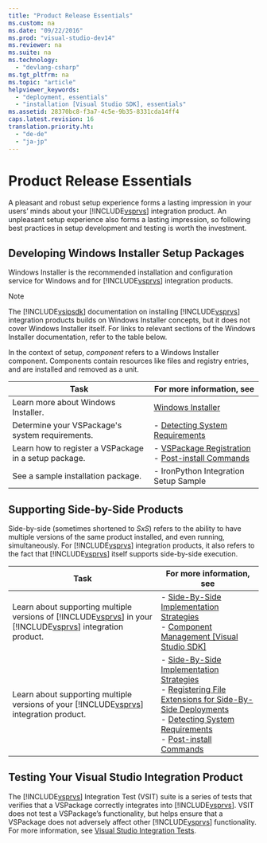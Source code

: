 ```yaml
---
title: "Product Release Essentials"
ms.custom: na
ms.date: "09/22/2016"
ms.prod: "visual-studio-dev14"
ms.reviewer: na
ms.suite: na
ms.technology: 
  - "devlang-csharp"
ms.tgt_pltfrm: na
ms.topic: "article"
helpviewer_keywords: 
  - "deployment, essentials"
  - "installation [Visual Studio SDK], essentials"
ms.assetid: 28370bc8-f3a7-4c5e-9b35-8331cda14ff4
caps.latest.revision: 16
translation.priority.ht: 
  - "de-de"
  - "ja-jp"
---
```

# Product Release Essentials
A pleasant and robust setup experience forms a lasting impression in your users’ minds about your [!INCLUDE[vsprvs](../vs140/includes/vsprvs_md.md)] integration product. An unpleasant setup experience also forms a lasting impression, so following best practices in setup development and testing is worth the investment.  
  
## Developing Windows Installer Setup Packages  
 Windows Installer is the recommended installation and configuration service for Windows and for [!INCLUDE[vsprvs](../vs140/includes/vsprvs_md.md)] integration products.  
  
> [!NOTE]
>  The [!INCLUDE[vsipsdk](../vs140/includes/vsipsdk_md.md)] documentation on installing [!INCLUDE[vsprvs](../vs140/includes/vsprvs_md.md)] integration products builds on Windows Installer concepts, but it does not cover Windows Installer itself. For links to relevant sections of the Windows Installer documentation, refer to the table below.  
  
 In the context of setup, *component* refers to a Windows Installer component. Components contain resources like files and registry entries, and are installed and removed as a unit.  
  
|Task|For more information, see|  
|----------|-------------------------------|  
|Learn more about Windows Installer.|[Windows Installer](http://msdn.microsoft.com/library/aa372866.aspx)|  
|Determine your VSPackage's system requirements.|-   [Detecting System Requirements](../vs140/detecting-system-requirements.md)|  
|Learn how to register a VSPackage in a setup package.|-   [VSPackage Registration](../vs140/vspackage-registration.md)<br />-   [Post-install Commands](../vs140/commands-that-must-be-run-after-installation.md)|  
|See a sample installation package.|-   IronPython Integration Setup Sample|  
  
## Supporting Side-by-Side Products  
 Side-by-side (sometimes shortened to *SxS*) refers to the ability to have multiple versions of the same product installed, and even running, simultaneously. For [!INCLUDE[vsprvs](../vs140/includes/vsprvs_md.md)] integration products, it also refers to the fact that [!INCLUDE[vsprvs](../vs140/includes/vsprvs_md.md)] itself supports side-by-side execution.  
  
|Task|For more information, see|  
|----------|-------------------------------|  
|Learn about supporting multiple versions of [!INCLUDE[vsprvs](../vs140/includes/vsprvs_md.md)] in your [!INCLUDE[vsprvs](../vs140/includes/vsprvs_md.md)] integration product.|-   [Side-By-Side Implementation Strategies](../vs140/choosing-between-shared-and-versioned-vspackages.md)<br />-   [Component Management &#91;Visual Studio SDK&#93;](../vs140/component-management.md)|  
|Learn about supporting multiple versions of your [!INCLUDE[vsprvs](../vs140/includes/vsprvs_md.md)] integration product.|-   [Side-By-Side Implementation Strategies](../vs140/choosing-between-shared-and-versioned-vspackages.md)<br />-   [Registering File Extensions for Side-By-Side Deployments](../vs140/registering-file-name-extensions-for-side-by-side-deployments.md)<br />-   [Detecting System Requirements](../vs140/detecting-system-requirements.md)<br />-   [Post-install Commands](../vs140/commands-that-must-be-run-after-installation.md)|  
  
## Testing Your Visual Studio Integration Product  
 The [!INCLUDE[vsprvs](../vs140/includes/vsprvs_md.md)] Integration Test (VSIT) suite is a series of tests that verifies that a VSPackage correctly integrates into [!INCLUDE[vsprvs](../vs140/includes/vsprvs_md.md)]. VSIT does not test a VSPackage’s functionality, but helps ensure that a VSPackage does not adversely affect other [!INCLUDE[vsprvs](../vs140/includes/vsprvs_md.md)] functionality. For more information, see [Visual Studio Integration Tests](assetId:///8d741735-7d93-46c2-ab93-01da7a0e016d).